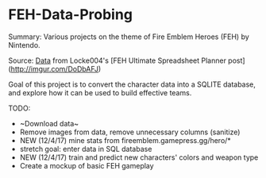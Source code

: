 # FEH-Data-Probing

Summary:
Various projects on the theme of Fire Emblem Heroes (FEH) by Nintendo.

Source:
[Data](https://docs.google.com/spreadsheets/d/1P39ItMMS0kV9YShUrvx-kUCyefG2hF6v0FYCDR5gCik/edit?usp=sharing) from Locke004's [FEH Ultimate Spreadsheet Planner post] (http://imgur.com/DoDbAFJ)

Goal of this project is to convert the character data into a SQLITE database, and explore how it can be used to build effective teams.

TODO:
* ~Download data~
* Remove images from data, remove unnecessary columns (sanitize)
* NEW (12/4/17) mine stats from fireemblem.gamepress.gg/hero/*
* stretch goal: enter data in SQL database
* NEW (12/4/17) train and predict new characters' colors and weapon type
* Create a mockup of basic FEH gameplay
